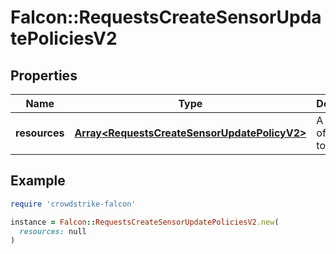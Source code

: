 # Falcon::RequestsCreateSensorUpdatePoliciesV2

## Properties

| Name | Type | Description | Notes |
| ---- | ---- | ----------- | ----- |
| **resources** | [**Array&lt;RequestsCreateSensorUpdatePolicyV2&gt;**](RequestsCreateSensorUpdatePolicyV2.md) | A collection of policies to create |  |

## Example

```ruby
require 'crowdstrike-falcon'

instance = Falcon::RequestsCreateSensorUpdatePoliciesV2.new(
  resources: null
)
```

